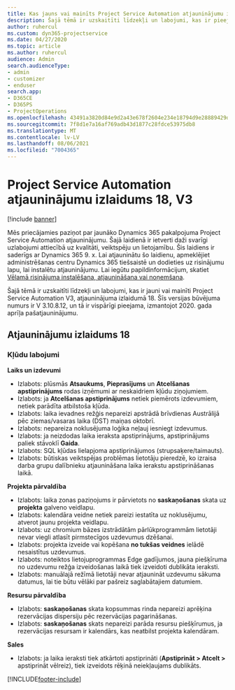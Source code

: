 ```yaml
---
title: Kas jauns vai mainīts Project Service Automation atjauninājumu izlaidumā 18, V3
description: Šajā tēmā ir uzskaitīti līdzekļi un labojumi, kas ir pieejami Project Service Automation atjauninājumu izlaidumā 18, V3.
author: ruhercul
ms.custom: dyn365-projectservice
ms.date: 04/27/2020
ms.topic: article
ms.author: ruhercul
audience: Admin
search.audienceType:
- admin
- customizer
- enduser
search.app:
- D365CE
- D365PS
- ProjectOperations
ms.openlocfilehash: 43491a3820d84e9d2a43e678f2604e234e18794d9e28889429debc0b991bbfac
ms.sourcegitcommit: 7f8d1e7a16af769adb43d1877c28fdce53975db8
ms.translationtype: MT
ms.contentlocale: lv-LV
ms.lasthandoff: 08/06/2021
ms.locfileid: "7004365"
---
```

# <a name="project-service-automation-update-release-18-v3"></a>Project Service Automation atjauninājumu izlaidums 18, V3

[!include [banner](../includes/psa-now-project-operations.md)]

Mēs priecājamies paziņot par jaunāko Dynamics 365 pakalpojuma Project Service Automation atjauninājumu. Šajā laidienā ir ietverti daži svarīgi uzlabojumi attiecībā uz kvalitāti, veiktspēju un lietojamību. Šis laidiens ir saderīgs ar Dynamics 365 9. x. Lai atjauninātu šo laidienu, apmeklējiet administrēšanas centru Dynamics 365 tiešsaistē un dodieties uz risinājumu lapu, lai instalētu atjauninājumu. Lai iegūtu papildinformācijum, skatiet [Vēlamā risinājuma instalēšana, atjaunināšana vai noņemšana](/power-platform/admin/install-remove-preferred-solution).

Šajā tēmā ir uzskaitīti līdzekļi un labojumi, kas ir jauni vai mainīti Project Service Automation V3, atjauninājuma izlaidumā 18. Šīs versijas būvējuma numurs ir V 3.10.8.12, un tā ir vispārīgi pieejama, izmantojot 2020. gada aprīļa pašatjauninājumu.

## <a name="update-release-18"></a>Atjauninājumu izlaidums 18

### <a name="bug-fixes"></a>Kļūdu labojumi

**Laiks un izdevumi**

- Izlabots: plūsmās **Atsaukums**, **Pieprasījums** un **Atcelšanas apstiprinājums** rodas izņēmumi ar neskaidriem kļūdu ziņojumiem.
- Izlabots: ja **Atcelšanas apstiprinājums** netiek piemērots izdevumiem, netiek parādīta atbilstoša kļūda.
- Izlabots: laika ievadnes režģis nepareizi apstrādā brīvdienas Austrālijā pēc ziemas/vasaras laika (DST) maiņas oktobrī.
- Izlabots: nepareiza noklusējuma loģika neļauj iesniegt izdevumus.
- Izlabots: ja neizdodas laika ieraksta apstiprinājums, apstiprinājums paliek stāvoklī **Gaida**.
- Izlabots: SQL kļūdas lielapjoma apstiprinājumos (strupsaķere/taimauts).
- Izlabots: būtiskas veiktspējas problēmas lietotāju pieredzē, ko izraisa darba grupu dalībnieku atjaunināšana laika ierakstu apstiprināšanas laikā.

**Projekta pārvaldība**

- Izlabots: laika zonas paziņojums ir pārvietots no **saskaņošanas** skata uz **projekta** galveno veidlapu.
- Izlabots: kalendāra veidne netiek pareizi iestatīta uz noklusējumu, atverot jaunu projekta veidlapu.
- Izlabots: uz chromium bāzes izstrādātām pārlūkprogrammām lietotāji nevar viegli atlasīt pirmstecīgos uzdevumus dzēšanai.
- Izlabots: projekta izveide vai kopēšana **no tukšas veidnes** ielādē nesaistītus uzdevumus.
- Izlabots: noteiktos lietojuprogrammas Edge gadījumos, jauna piešķīruma no uzdevumu režģa izveidošanas laikā tiek izveidoti dublikāta ieraksti.
- Izlabots: manuālajā režīmā lietotāji nevar atjaunināt uzdevumu sākuma datumus, lai tie būtu vēlāki par pašreiz saglabātajiem datumiem.

**Resursu pārvaldība**

- Izlabots: **saskaņošanas** skata kopsummas rinda nepareizi aprēķina rezervācijas dispersiju pēc rezervācijas pagarināšanas.
- Izlabots: **saskaņošanas** skats nepareizi parāda resursu piešķīrumus, ja rezervācijas resursam ir kalendārs, kas neatbilst projekta kalendāram.

**Sales**

- Izlabots: ja laika ieraksti tiek atkārtoti apstiprināti (**Apstiprināt > Atcelt >** apstiprināt vēlreiz), tiek izveidots rēķinā neiekļaujams dublikāts.


[!INCLUDE[footer-include](../includes/footer-banner.md)]